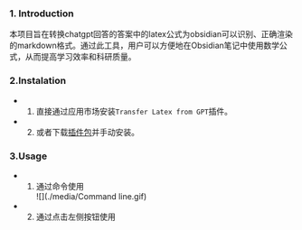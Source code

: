 ### 1. Introduction
本项目旨在转换chatgpt回答的答案中的latex公式为obsidian可以识别、正确渲染的markdown格式。通过此工具，用户可以方便地在Obsidian笔记中使用数学公式，从而提高学习效率和科研质量。
### 2.Instalation
- 1. 直接通过应用市场安装`Transfer Latex from GPT`插件。
- 2. 或者下载[插件包](https://github.com/xixia123/obsidian-transfer-latex-from-gpt)并手动安装。
### 3.Usage
- 1. 通过命令使用  
![](./media/Command line.gif)
- 2. 通过点击左侧按钮使用